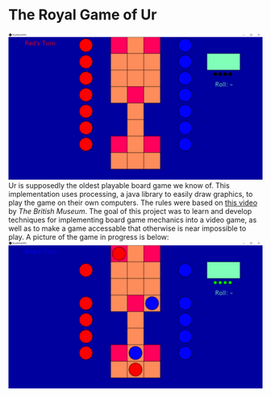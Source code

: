 # The Royal Game of Ur
![Game Setup](/docs/ur-start.png)
Ur is supposedly the oldest playable board game we know of. This implementation uses processing, a java library to easily draw graphics, to play the game on their own computers. The rules were based on [this video](https://www.youtube.com/watch?v=WZskjLq040I) by *The British Museum*. The goal of this project was to learn and develop techniques for implementing board game mechanics into a video game, as well as to make a game accessable that otherwise is near impossible to play.
A picture of the game in progress is below:
![Gameplay](/docs/ur-in-progress.png)